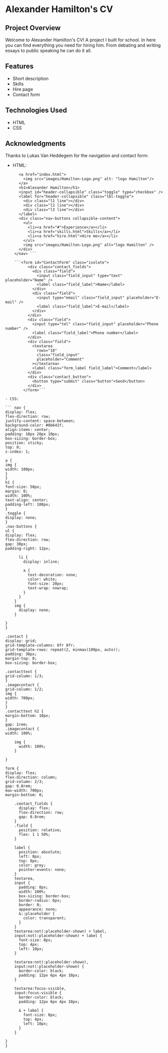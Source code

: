 # Alexander Hamilton's CV

## Project Overview

Welcome to Alexander Hamilton's CV! A project I built for school. In here you can find everything you need for hiring him.
From debating and writing essays to public speaking he can do it all.

## Features

- Short description
- Skills
- Hire page
- Contact form

## Technologies Used

- HTML
- CSS

## Acknowledgments

Thanks to Lukas Van Heddegem for the navigation and contact form:

- HTML:

````<nav>
      <a href="index.html">
        <img src="images/Hamilton-Logo.png" alt: "logo Hamilton"/>
      </a>
      <h1>Alexander Hamilton</h1>
      <input id="header-collapsible" class="toggle" type="checkbox" />
      <label for="header-collapsible" class="lbl-toggle">
        <div class="l1 line"></div>
        <div class="l2 line"></div>
        <div class="l3 line"></div>
      </label>
      <div class="nav-buttons collapsible-content">
        <ul>
          <li><a href="#">Experience</a></li>
          <li><a href="skills.html">Skills</a></li>
          <li><a href="hire.html">Hire me</a></li>
        </ul>
        <img src="images/Hamilton-Logo.png" alt="logo Hamilton" />
      </div>
    </nav> ```

    ```<form id="ContactForm" class="isolate">
          <div class="contact_fields">
            <div class="field">
              <input class="field_input" type="text" placeholder="Name" />
              <label class="field_label">Name</label>
            </div>
            <div class="field">
              <input type="email" class="field_input" placeholder="E-mail" />
              <label class="field_label">E-mail</label>
            </div>
          </div>
          <div class="field">
            <input type="tel" class="field_input" placeholder="Phone number" />
            <label class="field_label">Phone number</label>
          </div>
          <div class="field">
            <textarea
              rows="10"
              class="field_input"
              placeholder="Comment"
            ></textarea>
            <label class="form_label field_label">Comment</label>
          </div>
          <div class="contact_button">
            <button type="submit" class="button">Send</button>
          </div>
        </form>```

- CSS:

``` nav {
display: flex;
flex-direction: row;
justify-content: space-between;
background-color: #8b641f;
align-items: center;
padding: 10px 20px 10px;
box-sizing: border-box;
position: sticky;
top: 0;
z-index: 1;

a {
img {
width: 100px;
}
}
h1 {
font-size: 50px;
margin: 0;
width: 100%;
text-align: center;
padding-left: 100px;
}
.toggle {
display: none;
}
.nav-buttons {
ul {
display: flex;
flex-direction: row;
gap: 30px;
padding-right: 12px;

      li {
        display: inline;

        a {
          text-decoration: none;
          color: white;
          font-size: 20px;
          text-wrap: nowrap;
        }
      }
    }
    img {
      display: none;
    }

}
}

.contact {
display: grid;
grid-template-columns: 6fr 8fr;
grid-template-rows: repeat(2, minmax(100px, auto));
padding: 30px;
margin-top: 0;
box-sizing: border-box;

.contacttext {
grid-column: 1/3;
}
.imagecontact {
grid-column: 1/2;
img {
width: 700px;
}
}
.contacttext h2 {
margin-bottom: 10px;
}
gap: 1rem;
.imagecontact {
width: 100%;

    img {
      width: 100%;
    }

}

form {
display: flex;
flex-direction: column;
grid-column: 2/3;
gap: 0.8rem;
max-width: 700px;
margin-bottom: 0;

    .contact_fields {
      display: flex;
      flex-direction: row;
      gap: 0.8rem;
    }
    .field {
      position: relative;
      flex: 1 1 50%;
    }

    label {
      position: absolute;
      left: 8px;
      top: 8px;
      color: grey;
      pointer-events: none;
    }
    textarea,
    input {
      padding: 8px;
      width: 100%;
      box-sizing: border-box;
      border-radius: 6px;
      border: 0;
      appearance: none;
      &::placeholder {
        color: transparent;
      }
    }
    textarea:not(:placeholder-shown) + label,
    input:not(:placeholder-shown) + label {
      font-size: 8px;
      top: 4px;
      left: 10px;
    }

    textarea:not(:placeholder-shown),
    input:not(:placeholder-shown) {
      border-color: black;
      padding: 12px 6px 4px 10px;
    }

    textarea:focus-visible,
    input:focus-visible {
      border-color: black;
      padding: 12px 6px 4px 10px;

      & + label {
        font-size: 8px;
        top: 4px;
        left: 10px;
      }
    }

}
}
````
